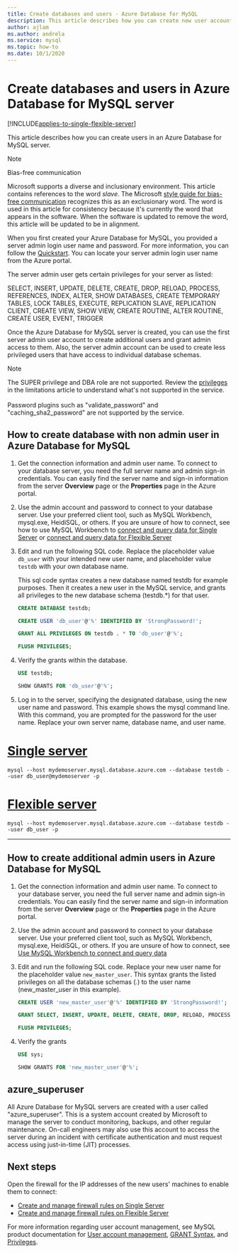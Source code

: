 ```yaml
---
title: Create databases and users - Azure Database for MySQL
description: This article describes how you can create new user accounts to interact with an Azure Database for MySQL server.
author: ajlam
ms.author: andrela
ms.service: mysql
ms.topic: how-to
ms.date: 10/1/2020
---
```


# Create databases and users in Azure Database for MySQL server

[!INCLUDE[applies-to-single-flexible-server](includes/applies-to-single-flexible-server.md)]

This article describes how you can create users in an Azure Database for MySQL server.

> [!NOTE]
> Bias-free communication
>
> Microsoft supports a diverse and inclusionary environment. This article contains references to the word _slave_. The Microsoft [style guide for bias-free communication](https://github.com/MicrosoftDocs/microsoft-style-guide/blob/master/styleguide/bias-free-communication.md) recognizes this as an exclusionary word. The word is used in this article for consistency because it's currently the word that appears in the software. When the software is updated to remove the word, this article will be updated to be in alignment.
>

When you first created your Azure Database for MySQL, you provided a server admin login user name and password. For more information, you can follow the [Quickstart](quickstart-create-mysql-server-database-using-azure-portal.md). You can locate your server admin login user name from the Azure portal.

The server admin user gets certain privileges for your server as listed: 

   SELECT, INSERT, UPDATE, DELETE, CREATE, DROP, RELOAD, PROCESS, REFERENCES, INDEX, ALTER, SHOW DATABASES, CREATE TEMPORARY TABLES, LOCK TABLES, EXECUTE, REPLICATION SLAVE,        REPLICATION CLIENT, CREATE VIEW, SHOW VIEW, CREATE ROUTINE, ALTER ROUTINE, CREATE USER, EVENT, TRIGGER


Once the Azure Database for MySQL server is created, you can use the first server admin user account to create additional users and grant admin access to them. Also, the server admin account can be used to create less privileged users that have access to individual database schemas.

> [!NOTE]
> The SUPER privilege and DBA role are not supported. Review the [privileges](concepts-limits.md#privileges--data-manipulation-support) in the limitations article to understand what's not supported in the service.<br><br>
> Password plugins such as "validate_password" and "caching_sha2_password" are not supported by the service.

## How to create database with non admin user in Azure Database for MySQL

1. Get the connection information and admin user name.
   To connect to your database server, you need the full server name and admin sign-in credentials. You can easily find the server name and sign-in information from the server **Overview** page or the **Properties** page in the Azure portal.

2. Use the admin account and password to connect to your database server. Use your preferred client tool, such as MySQL Workbench, mysql.exe, HeidiSQL, or others.
   If you are unsure of how to connect, see how to use MySQL Workbench to [connect and query data for Single Server](./connect-workbench.md) or [connect and query data for Flexible Server](./flexible-server/connect-workbench.md)

3. Edit and run the following SQL code. Replace the placeholder value `db_user` with your intended new user name, and placeholder value `testdb` with your own database name.

   This sql code syntax creates a new database named testdb for example purposes. Then it creates a new user in the MySQL service, and grants all privileges to the new database schema (testdb.\*) for that user.

   ```sql
   CREATE DATABASE testdb;

   CREATE USER 'db_user'@'%' IDENTIFIED BY 'StrongPassword!';

   GRANT ALL PRIVILEGES ON testdb . * TO 'db_user'@'%';

   FLUSH PRIVILEGES;
   ```

4. Verify the grants within the database.

   ```sql
   USE testdb;

   SHOW GRANTS FOR 'db_user'@'%';
   ```

5. Log in to the server, specifying the designated database, using the new user name and password. This example shows the mysql command line. With this command, you are prompted for the password for the user name. Replace your own server name, database name, and user name.

# [Single server](#tab/single-server)

   ```azurecli-interactive
   mysql --host mydemoserver.mysql.database.azure.com --database testdb --user db_user@mydemoserver -p
   ```
# [Flexible server](#tab/flexible-server)

   ```azurecli-interactive
   mysql --host mydemoserver.mysql.database.azure.com --database testdb --user db_user -p
   ```
 ---

## How to create additional admin users in Azure Database for MySQL

1. Get the connection information and admin user name.
   To connect to your database server, you need the full server name and admin sign-in credentials. You can easily find the server name and sign-in information from the server **Overview** page or the **Properties** page in the Azure portal.

2. Use the admin account and password to connect to your database server. Use your preferred client tool, such as MySQL Workbench, mysql.exe, HeidiSQL, or others.
   If you are unsure of how to connect, see [Use MySQL Workbench to connect and query data](./connect-workbench.md)

3. Edit and run the following SQL code. Replace your new user name for the placeholder value `new_master_user`. This syntax grants the listed privileges on all the database schemas (*.*) to the user name (new_master_user in this example).

   ```sql
   CREATE USER 'new_master_user'@'%' IDENTIFIED BY 'StrongPassword!';

   GRANT SELECT, INSERT, UPDATE, DELETE, CREATE, DROP, RELOAD, PROCESS, REFERENCES, INDEX, ALTER, SHOW DATABASES, CREATE TEMPORARY TABLES, LOCK TABLES, EXECUTE, REPLICATION SLAVE, REPLICATION CLIENT, CREATE VIEW, SHOW VIEW, CREATE ROUTINE, ALTER ROUTINE, CREATE USER, EVENT, TRIGGER ON *.* TO 'new_master_user'@'%' WITH GRANT OPTION;

   FLUSH PRIVILEGES;
   ```

4. Verify the grants

   ```sql
   USE sys;

   SHOW GRANTS FOR 'new_master_user'@'%';
   ```

## azure_superuser

All Azure Database for MySQL servers are created with a user called "azure_superuser". This is a system account created by Microsoft to manage the server to conduct monitoring, backups, and other regular maintenance. On-call engineers may also use this account to access the server during an incident with certificate authentication and must request access using just-in-time (JIT) processes.

## Next steps

Open the firewall for the IP addresses of the new users' machines to enable them to connect:
- [Create and manage firewall rules on Single Server](howto-manage-firewall-using-portal.md) 
- [ Create and manage firewall rules on Flexible Server](flexible-server/how-to-connect-tls-ssl.md)

For more information regarding user account management, see MySQL product documentation for [User account management](https://dev.mysql.com/doc/refman/5.7/en/access-control.html), [GRANT Syntax](https://dev.mysql.com/doc/refman/5.7/en/grant.html), and [Privileges](https://dev.mysql.com/doc/refman/5.7/en/privileges-provided.html).

